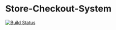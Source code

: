 # Store-Checkout-System 
[![Build Status](https://travis-ci.com/adv3006/Store-Checkout-System.svg?token=u2SJCaqsHMs5vGCjvbZp&branch=master)](https://travis-ci.com/adv3006/Store-Checkout-System)
